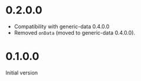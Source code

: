 # 0.2.0.0

- Compatibility with generic-data 0.4.0.0
- Removed `onData` (moved to generic-data 0.4.0.0).

# 0.1.0.0

Initial version

